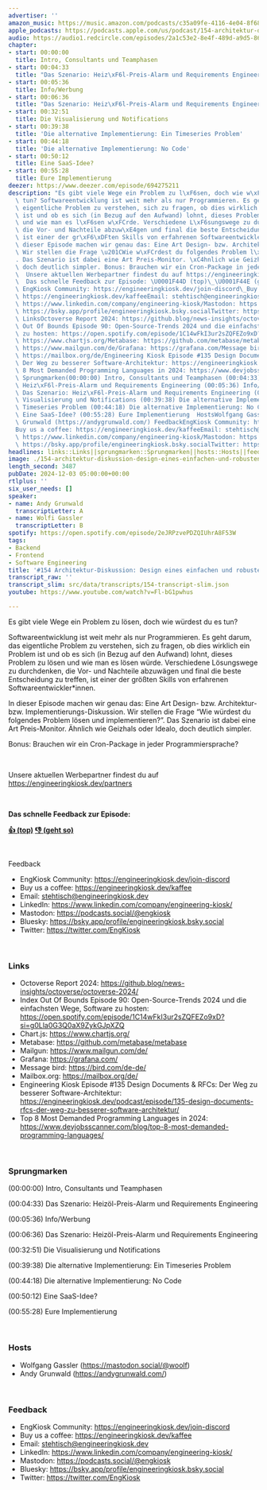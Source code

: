 ```yaml
---
advertiser: ''
amazon_music: https://music.amazon.com/podcasts/c35a09fe-4116-4e04-8f68-77d61b112e46/episodes/4bf67bf0-c2c5-4c54-a710-67c887fda945/
apple_podcasts: https://podcasts.apple.com/us/podcast/154-architektur-diskussion-design-eines-einfachen-und/id1603082924?i=1000678997224&uo=4
audio: https://audio1.redcircle.com/episodes/2a1c53e2-8e4f-489d-a9d5-86b311ab6f66/stream.mp3
chapter:
- start: 00:00:00
  title: Intro, Consultants und Teamphasen
- start: 00:04:33
  title: "Das Szenario: Heiz\xF6l-Preis-Alarm und Requirements Engineering"
- start: 00:05:36
  title: Info/Werbung
- start: 00:06:36
  title: "Das Szenario: Heiz\xF6l-Preis-Alarm und Requirements Engineering"
- start: 00:32:51
  title: Die Visualisierung und Notifications
- start: 00:39:38
  title: 'Die alternative Implementierung: Ein Timeseries Problem'
- start: 00:44:18
  title: 'Die alternative Implementierung: No Code'
- start: 00:50:12
  title: Eine SaaS-Idee?
- start: 00:55:28
  title: Eure Implementierung
deezer: https://www.deezer.com/episode/694275211
description: "Es gibt viele Wege ein Problem zu l\xF6sen, doch wie w\xFCrdest du es\
  \ tun? Softwareentwicklung ist weit mehr als nur Programmieren. Es geht darum, das\
  \ eigentliche Problem zu verstehen, sich zu fragen, ob dies wirklich ein Problem\
  \ ist und ob es sich (in Bezug auf den Aufwand) lohnt, dieses Problem zu l\xF6sen\
  \ und wie man es l\xF6sen w\xFCrde. Verschiedene L\xF6sungswege zu durchdenken,\
  \ die Vor- und Nachteile abzuw\xE4gen und final die beste Entscheidung zu treffen,\
  \ ist einer der gr\xF6\xDFten Skills von erfahrenen Softwareentwickler*innen. In\
  \ dieser Episode machen wir genau das: Eine Art Design- bzw. Architektur- bzw. Implementierungs-Diskussion.\
  \ Wir stellen die Frage \u201CWie w\xFCrdest du folgendes Problem l\xF6sen und implementieren?\u201D\
  . Das Szenario ist dabei eine Art Preis-Monitor. \xC4hnlich wie Geizhals oder Idealo,\
  \ doch deutlich simpler. Bonus: Brauchen wir ein Cron-Package in jeder Programmiersprache?\
  \  Unsere aktuellen Werbepartner findest du auf https://engineeringkiosk.dev/partners\
  \  Das schnelle Feedback zur Episode: \U0001F44D (top)\_\U0001F44E (geht so)  Feedback\
  \ EngKiosk Community: https://engineeringkiosk.dev/join-discord\_Buy us a coffee:\
  \ https://engineeringkiosk.dev/kaffeeEmail: stehtisch@engineeringkiosk.devLinkedIn:\
  \ https://www.linkedin.com/company/engineering-kiosk/Mastodon: https://podcasts.social/@engkioskBluesky:\
  \ https://bsky.app/profile/engineeringkiosk.bsky.socialTwitter: https://twitter.com/EngKiosk\
  \ LinksOctoverse Report 2024: https://github.blog/news-insights/octoverse/octoverse-2024/Index\
  \ Out Of Bounds Episode 90: Open-Source-Trends 2024 und die einfachsten Wege, Software\
  \ zu hosten: https://open.spotify.com/episode/1C14wFkI3ur2sZQFEZo9xD?si=g0Lla0G3Q0aX9ZykGJpXZQChart.js:\
  \ https://www.chartjs.org/Metabase: https://github.com/metabase/metabaseMailgun:\
  \ https://www.mailgun.com/de/Grafana: https://grafana.com/Message bird: https://bird.com/de-de/Mailbox.org:\
  \ https://mailbox.org/de/Engineering Kiosk Episode #135 Design Documents & RFCs:\
  \ Der Weg zu besserer Software-Architektur: https://engineeringkiosk.dev/podcast/episode/135-design-documents-rfcs-der-weg-zu-besserer-software-architektur/Top\
  \ 8 Most Demanded Programming Languages in 2024: https://www.devjobsscanner.com/blog/top-8-most-demanded-programming-languages/\
  \ Sprungmarken(00:00:00) Intro, Consultants und Teamphasen (00:04:33) Das Szenario:\
  \ Heiz\xF6l-Preis-Alarm und Requirements Engineering (00:05:36) Info/Werbung (00:06:36)\
  \ Das Szenario: Heiz\xF6l-Preis-Alarm und Requirements Engineering (00:32:51) Die\
  \ Visualisierung und Notifications (00:39:38) Die alternative Implementierung: Ein\
  \ Timeseries Problem (00:44:18) Die alternative Implementierung: No Code (00:50:12)\
  \ Eine SaaS-Idee? (00:55:28) Eure Implementierung  HostsWolfgang Gassler (https://mastodon.social/@woolf)Andy\
  \ Grunwald (https://andygrunwald.com/) FeedbackEngKiosk Community: https://engineeringkiosk.dev/join-discord\_\
  Buy us a coffee: https://engineeringkiosk.dev/kaffeeEmail: stehtisch@engineeringkiosk.devLinkedIn:\
  \ https://www.linkedin.com/company/engineering-kiosk/Mastodon: https://podcasts.social/@engkioskBluesky:\
  \ https://bsky.app/profile/engineeringkiosk.bsky.socialTwitter: https://twitter.com/EngKiosk"
headlines: links::Links||sprungmarken::Sprungmarken||hosts::Hosts||feedback::Feedback
image: ./154-architektur-diskussion-design-eines-einfachen-und-robusten-preis-scrapers.jpg
length_second: 3487
pubDate: 2024-12-03 05:00:00+00:00
rtlplus: ''
six_user_needs: []
speaker:
- name: Andy Grunwald
  transcriptLetter: A
- name: Wolfi Gassler
  transcriptLetter: B
spotify: https://open.spotify.com/episode/2eJRPzvePDZQIUhrA8F53W
tags:
- Backend
- Frontend
- Software Engineering
title: '#154 Architektur-Diskussion: Design eines einfachen und robusten Preis-Scrapers'
transcript_raw: ''
transcript_slim: src/data/transcripts/154-transcript-slim.json
youtube: https://www.youtube.com/watch?v=Fl-bG1pwhus

---
```

<p>Es gibt viele Wege ein Problem zu lösen, doch wie würdest du es tun?</p><p>Softwareentwicklung ist weit mehr als nur Programmieren. Es geht darum, das eigentliche Problem zu verstehen, sich zu fragen, ob dies wirklich ein Problem ist und ob es sich (in Bezug auf den Aufwand) lohnt, dieses Problem zu lösen und wie man es lösen würde. Verschiedene Lösungswege zu durchdenken, die Vor- und Nachteile abzuwägen und final die beste Entscheidung zu treffen, ist einer der größten Skills von erfahrenen Softwareentwickler*innen.</p><p>In dieser Episode machen wir genau das: Eine Art Design- bzw. Architektur- bzw. Implementierungs-Diskussion. Wir stellen die Frage “Wie würdest du folgendes Problem lösen und implementieren?”. Das Szenario ist dabei eine Art Preis-Monitor. Ähnlich wie Geizhals oder Idealo, doch deutlich simpler.</p><p>Bonus: Brauchen wir ein Cron-Package in jeder Programmiersprache?</p><p><br></p><p>Unsere aktuellen Werbepartner findest du auf <a href="https://engineeringkiosk.dev/partners">https://engineeringkiosk.dev/partners</a></p><p><br></p><p><strong>Das schnelle Feedback zur Episode:</strong></p><p><a href="https://api.openpodcast.dev/feedback/59/upvote" rel="nofollow"><strong>👍 (top)</strong></a><strong> </strong><a href="https://api.openpodcast.dev/feedback/59/downvote" rel="nofollow"><strong>👎 (geht so)</strong></a></p><p><br></p><p>Feedback</p><ul><li>EngKiosk Community: <a href="https://engineeringkiosk.dev/join-discord">https://engineeringkiosk.dev/join-discord</a> </li><li>Buy us a coffee: <a href="https://engineeringkiosk.dev/kaffee">https://engineeringkiosk.dev/kaffee</a></li><li>Email: <a href="mailto:stehtisch@engineeringkiosk.dev" rel="nofollow">stehtisch@engineeringkiosk.dev</a></li><li>LinkedIn: <a href="https://www.linkedin.com/company/engineering-kiosk/" rel="nofollow">https://www.linkedin.com/company/engineering-kiosk/</a></li><li>Mastodon: <a href="https://podcasts.social/@engkiosk" rel="nofollow">https://podcasts.social/@engkiosk</a></li><li>Bluesky: <a href="https://bsky.app/profile/engineeringkiosk.bsky.social" rel="nofollow">https://bsky.app/profile/engineeringkiosk.bsky.social</a></li><li>Twitter: <a href="https://twitter.com/EngKiosk" rel="nofollow">https://twitter.com/EngKiosk</a></li></ul><p><br></p><h3 id="links">Links</h3><ul><li>Octoverse Report 2024: <a href="https://github.blog/news-insights/octoverse/octoverse-2024/" rel="nofollow">https://github.blog/news-insights/octoverse/octoverse-2024/</a></li><li>Index Out Of Bounds Episode 90: Open-Source-Trends 2024 und die einfachsten Wege, Software zu hosten: <a href="https://open.spotify.com/episode/1C14wFkI3ur2sZQFEZo9xD?si=g0Lla0G3Q0aX9ZykGJpXZQ" rel="nofollow">https://open.spotify.com/episode/1C14wFkI3ur2sZQFEZo9xD?si=g0Lla0G3Q0aX9ZykGJpXZQ</a></li><li>Chart.js: <a href="https://www.chartjs.org/" rel="nofollow">https://www.chartjs.org/</a></li><li>Metabase: <a href="https://github.com/metabase/metabase" rel="nofollow">https://github.com/metabase/metabase</a></li><li>Mailgun: <a href="https://www.mailgun.com/de/" rel="nofollow">https://www.mailgun.com/de/</a></li><li>Grafana: <a href="https://grafana.com/" rel="nofollow">https://grafana.com/</a></li><li>Message bird: <a href="https://bird.com/de-de/" rel="nofollow">https://bird.com/de-de/</a></li><li>Mailbox.org: <a href="https://mailbox.org/de/" rel="nofollow">https://mailbox.org/de/</a></li><li>Engineering Kiosk Episode #135 Design Documents &amp; RFCs: Der Weg zu besserer Software-Architektur: <a href="https://engineeringkiosk.dev/podcast/episode/135-design-documents-rfcs-der-weg-zu-besserer-software-architektur/">https://engineeringkiosk.dev/podcast/episode/135-design-documents-rfcs-der-weg-zu-besserer-software-architektur/</a></li><li>Top 8 Most Demanded Programming Languages in 2024: <a href="https://www.devjobsscanner.com/blog/top-8-most-demanded-programming-languages/" rel="nofollow">https://www.devjobsscanner.com/blog/top-8-most-demanded-programming-languages/</a></li></ul><p><br></p><h3 id="sprungmarken">Sprungmarken</h3><p>(00:00:00) Intro, Consultants und Teamphasen</p><p>(00:04:33) Das Szenario: Heizöl-Preis-Alarm und Requirements Engineering</p><p>(00:05:36) Info/Werbung</p><p>(00:06:36) Das Szenario: Heizöl-Preis-Alarm und Requirements Engineering</p><p>(00:32:51) Die Visualisierung und Notifications</p><p>(00:39:38) Die alternative Implementierung: Ein Timeseries Problem</p><p>(00:44:18) Die alternative Implementierung: No Code</p><p>(00:50:12) Eine SaaS-Idee?</p><p>(00:55:28) Eure Implementierung</p><p><br></p><h3 id="hosts">Hosts</h3><ul><li>Wolfgang Gassler (<a href="https://mastodon.social/@woolf" rel="nofollow">https://mastodon.social/@woolf</a>)</li><li>Andy Grunwald (<a href="https://andygrunwald.com/" rel="nofollow">https://andygrunwald.com/</a>)</li></ul><p><br></p><h3 id="feedback">Feedback</h3><ul><li>EngKiosk Community: <a href="https://engineeringkiosk.dev/join-discord">https://engineeringkiosk.dev/join-discord</a> </li><li>Buy us a coffee: <a href="https://engineeringkiosk.dev/kaffee">https://engineeringkiosk.dev/kaffee</a></li><li>Email: <a href="mailto:stehtisch@engineeringkiosk.dev" rel="nofollow">stehtisch@engineeringkiosk.dev</a></li><li>LinkedIn: <a href="https://www.linkedin.com/company/engineering-kiosk/" rel="nofollow">https://www.linkedin.com/company/engineering-kiosk/</a></li><li>Mastodon: <a href="https://podcasts.social/@engkiosk" rel="nofollow">https://podcasts.social/@engkiosk</a></li><li>Bluesky: <a href="https://bsky.app/profile/engineeringkiosk.bsky.social" rel="nofollow">https://bsky.app/profile/engineeringkiosk.bsky.social</a></li><li>Twitter: <a href="https://twitter.com/EngKiosk" rel="nofollow">https://twitter.com/EngKiosk</a></li></ul>